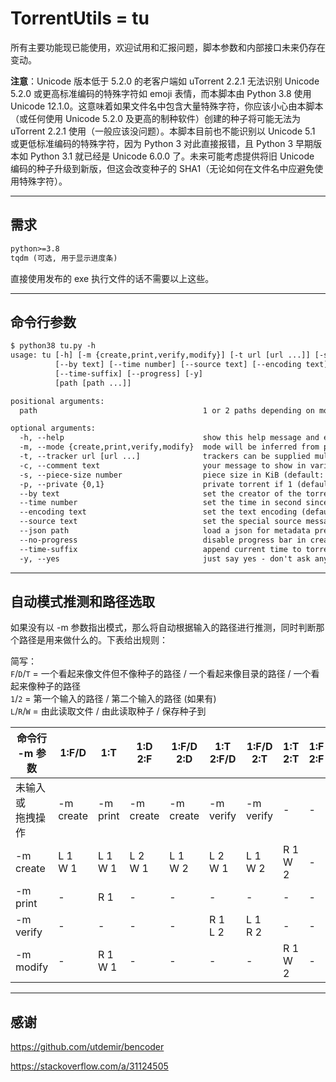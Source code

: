 # TorrentUtils = tu

所有主要功能现已能使用，欢迎试用和汇报问题，脚本参数和内部接口未来仍存在变动。

**注意**：Unicode 版本低于 5.2.0 的老客户端如 uTorrent 2.2.1 无法识别 Unicode 5.2.0 或更高标准编码的特殊字符如 emoji 表情，而本脚本由 Python 3.8 使用 Unicode 12.1.0。这意味着如果文件名中包含大量特殊字符，你应该小心由本脚本（或任何使用 Unicode 5.2.0 及更高的制种软件）创建的种子将可能无法为 uTorrent 2.2.1 使用（一般应该没问题）。本脚本目前也不能识别以 Unicode 5.1 或更低标准编码的特殊字符，因为 Python 3 对此直接报错，且 Python 3 早期版本如 Python 3.1 就已经是 Unicode 6.0.0 了。未来可能考虑提供将旧 Unicode 编码的种子升级到新版，但这会改变种子的 SHA1（无论如何在文件名中应避免使用特殊字符）。

---

## 需求

```txt
python>=3.8
tqdm (可选, 用于显示进度条)
```

直接使用发布的 exe 执行文件的话不需要以上这些。

---

## 命令行参数

```txt
$ python38 tu.py -h
usage: tu [-h] [-m {create,print,verify,modify}] [-t url [url ...]] [-s number] [-c text] [-p {0,1}]
          [--by text] [--time number] [--source text] [--encoding text] [--json path]
          [--time-suffix] [--progress] [-y]
          [path [path ...]]

positional arguments:
  path                                     1 or 2 paths depending on mode

optional arguments:
  -h, --help                               show this help message and exit
  -m, --mode {create,print,verify,modify}  mode will be inferred from paths if not specified
  -t, --tracker url [url ...]              trackers can be supplied multiple times
  -c, --comment text                       your message to show in various clients
  -s, --piece-size number                  piece size in KiB (default: 4096)
  -p, --private {0,1}                      private torrent if 1 (default: 0)
  --by text                                set the creator of the torrent (default: TorrentUtils)
  --time number                            set the time in second since 19700101 (default: now)
  --encoding text                          set the text encoding (default&recommended: UTF-8)
  --source text                            set the special source message (will change hash)
  --json path                              load a json for metadata preset in creating torrent
  --no-progress                            disable progress bar in creating torrent
  --time-suffix                            append current time to torrent filename
  -y, --yes                                just say yes - don't ask any question
```

---

## 自动模式推测和路径选取

如果没有以 -m 参数指出模式，那么将自动根据输入的路径进行推测，同时判断那个路径是用来做什么的。下表给出规则：

简写：\
`F`/`D`/`T` = 一个看起来像文件但不像种子的路径 / 一个看起来像目录的路径 / 一个看起来像种子的路径 \
`1`/`2` = 第一个输入的路径  / 第二个输入的路径 (如果有) \
`L`/`R`/`W` = 由此读取文件 / 由此读取种子 / 保存种子到

| 命令行 -m 参数       | 1:F/D      | 1:T        | 1:D<br>2:F | 1:F/D<br>2:D | 1:T<br>2:F/D | 1:F/D<br>2:T | 1:T<br>2:T | 1:F<br>2:F |
| -------------------- | ---------- | ---------- | ---------- | ------------ | ------------ | ------------ | ---------- | ---------- |
| 未输入或<br>拖拽操作 | -m create  | -m print   | -m create  | -m create    | -m verify    | -m verify    | -          | -          |
| -m create            | L 1<br>W 1 | L 1<br>W 1 | L 2<br>W 1 | L 1<br>W 2   | L 2<br>W 1   | L 1<br>W 2   | R 1<br>W 2 | -          |
| -m print             | -          | R 1        | -          | -            | -            | -            | -          | -          |
| -m verify            | -          | -          | -          | -            | R 1<br>L 2   | L 1<br>R 2   | -          | -          |
| -m modify            | -          | R 1<br>W 1 | -          | -            | -            | -            | R 1<br>W 2 | -          |

---

## 感谢

<https://github.com/utdemir/bencoder>

<https://stackoverflow.com/a/31124505>
